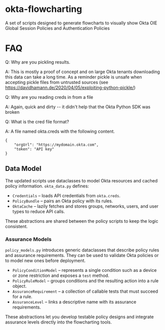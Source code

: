 # okta-flowcharting
A set of scripts designed to generate flowcharts to visually show Okta OIE Global Session Policies and Authentication Policies

# FAQ

Q: Why are you pickling results.

A: This is mostly a proof of concept and on large Okta tenants downloading this data can take a long time. As a reminder pickle is unsafe when accepting pickle files from untrusted sources (see https://davidhamann.de/2020/04/05/exploiting-python-pickle/)


Q: Why are you reading creds in from a file

A: Again, quick and dirty -- it didn't help that the Okta Python SDK was broken


Q: What is the cred file format?

A: A file named okta.creds with the following content.
```
{
    "orgUrl": "https://mydomain.okta.com",
    "token": "API key"
}
```


## Data Model

The updated scripts use dataclasses to model Okta resources and cached policy information. `okta_data.py` defines:

- `Credentials` – loads API credentials from `okta.creds`.
- `PolicyBundle` – pairs an Okta policy with its rules.
- `OktaCache` – lazily fetches and stores groups, networks, users, and user types to reduce API calls.

These abstractions are shared between the policy scripts to keep the logic consistent.

### Assurance Models

`policy_models.py` introduces generic dataclasses that describe policy rules and assurance requirements. They can be used to validate Okta policies or to model new ones before deployment.

- `PolicyConditionModel` – represents a single condition such as a device or zone restriction and exposes a `test` method.
- `PolicyRuleModel` – groups conditions and the resulting action into a rule object.
- `AssuranceRequirement` – a collection of callable tests that must succeed for a rule.
- `AssuranceLevel` – links a descriptive name with its assurance requirements.

These abstractions let you develop testable policy designs and integrate assurance levels directly into the flowcharting tools.
